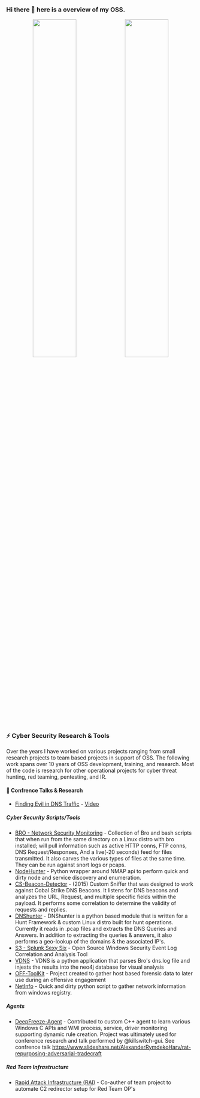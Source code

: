 ### Hi there 👋 here is a overview of my OSS.

<!--
**slacker007/slacker007** is a ✨ _special_ ✨ repository because its `README.md` (this file) appears on your GitHub profile.

Here are some ideas to get you started:

- 🔭 I’m currently working on Offensive modules for Quasar Rat (CSharp)
- 🌱 I’m currently learning predictive search techniques (Python)
- 👯 I’m looking to collaborate on anything fun/new/cool
- 📫 How to reach me: slacker007.dev@gmail.com
- ⚡ Fun fact: I'll get back to you on this one.....
-->

<p align="center">
  <img width="48%" src="https://github-readme-stats.vercel.app/api?username=slacker007&show_icons=true&&count_private=true&hide_border=true&theme=radical" />
  <img width="48%" src="https://github-readme-streak-stats.herokuapp.com/?user=slacker007&hide_border=true&theme=radical" />
</p>

### ⚡ Cyber Security Research & Tools
Over the years I have worked on various projects ranging from small research projects to team based projects in support of OSS. The following work spans over 10 years of OSS development, training, and research. Most of the code is research for other operational projects for cyber threat hunting, red teaming, pentesting, and IR.

#### 💬 Confrence Talks & Research

* [Finding Evil in DNS Traffic](https://www.slideshare.net/real_slacker007/finding-evil-in-dns-traffic) - [Video](https://youtu.be/Asfdcn9HNfk)

##### Cyber Security Scripts/Tools

* [BRO - Network Security Monitoring](https://github.com/slacker007/Bro-NetworkSecurityMonitoring) - Collection of Bro and bash scripts that when run from the same directory on a Linux distro with bro installed; will pull information such as active HTTP conns, FTP conns, DNS Request/Responses, And a live(-20 seconds) feed for files transmitted. It also carves the various types of files at the same time. They can be run against snort logs or pcaps.
* [NodeHunter](https://github.com/slacker007/NodeHunter) - Python wrapper around NMAP api to perform quick and dirty node and service discovery and enumeration.
* [CS-Beacon-Detector](https://github.com/slacker007/CS-Beacon-Detector/) - (2015) Custom Sniffer that was designed to work against Cobal Strike DNS Beacons. It listens for DNS beacons and analyzes the URL, Request, and multiple specific fields within the payload. It performs some correlation to determine the validity of requests and replies.
* [DNShunter](https://github.com/slacker007/DNShunter) - DNShunter is a python based module that is written for a Hunt Framework & custom Linux distro built for hunt operations. Currently it reads in .pcap files and extracts the DNS Queries and Answers. In addition to extracting the queries & answers, it also performs a geo-lookup of the domains & the associated IP's.
* [S3 - Splunk Sexy Six](https://github.com/slacker007/S3) - Open Source Windows Security Event Log Correlation and Analysis Tool
* [VDNS](https://github.com/slacker007/vdns) - VDNS is a python application that parses Bro's dns.log file and injests the results into the neo4j database for visual analysis
* [OFF-ToolKit](https://github.com/Offensive-Forensic-Framework/OFF-ToolKit/) - Project created to gather host based forensic data to later use during an offensive engagement
* [NetInfo](https://github.com/slacker007/OFF-CODE/blob/master/Net_Info.py) - Quick and dirty python script to gather network information from windows registry.


##### Agents

* [DeepFreeze-Agent](https://github.com/killswitch-GUI/DeepFreeze-Agent) - Contributed to custom C++ agent to learn various Windows C APIs and WMI process, service, driver monitoring supporting dynamic rule creation. Project was ultimately used for conference research and talk performed by @killswitch-gui. See confrence talk https://www.slideshare.net/AlexanderRymdekoHarv/rat-repurposing-adversarial-tradecraft


##### Red Team Infrastructure

* [Rapid Attack Infrastructure (RAI)](https://github.com/obscuritylabs/RAI) - Co-auther of team project to automate C2 redirector setup for Red Team OP's


